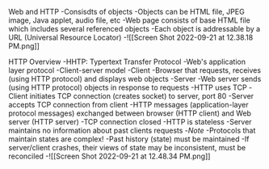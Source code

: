 Web and HTTP
	-Consisdts of objects
	-Objects can be HTML file, JPEG image, Java applet, audio file, etc
	-Web page consists of base HTML file which includes several referenced objects
	-Each object is addressable by a URL (Universal Resource Locator)
	-![[Screen Shot 2022-09-21 at 12.38.18 PM.png]]

HTTP Overview
	-HHTP: Typertext Transfer Protocol
	-Web's application layer protocol
	-Client-server model
		-Client
			-Browser that requests, receives (using HTTP protocol) and displays web objects
		-Server
			-Web server sends (using HTTP protocol) objects in response to requests
	-HTTP uses TCP
		-Client initiates TCP connection (creates socket) to server, port 80
		-Server accepts TCP connection from client
		-HTTP messages (application-layer protocol messages) exchanged between browser (HTTP client) and Web server (HTTP server)
		-TCP connection closed
	-HTTP is stateless
		-Server maintains no information about past clients requests
	-*Note*
		-Protocols that maintain states are complex!
			-Past history (state) must be maintained
			-If server/client crashes, their views of state may be inconsistent, must be reconciled
		-![[Screen Shot 2022-09-21 at 12.48.34 PM.png]]
	